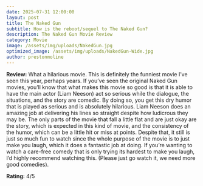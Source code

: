 ```yaml
---
date: 2025-07-31 12:00:00
layout: post
title: The Naked Gun
subtitle: How is the reboot/sequel to The Naked Gun?
description: The Naked Gun Movie Review
category: Movie
image: /assets/img/uploads/NakedGun.jpg
optimized_image: /assets/img/uploads/NakedGun-Wide.jpg
author: prestonmoline
---
```


**Review:**
What a hilarious movie. This is definitely the funniest movie I’ve seen this year, perhaps years. If you’ve seen the original Naked Gun movies, you’ll know that what makes this movie so good is that it is able to have the main actor (Liam Neeson) act so serious while the dialogue, the situations, and the story are comedic. By doing so, you get this dry humor that is played as serious and is absolutely hilarious. Liam Neeson does an amazing job at delivering his lines so straight despite how ludicrous they may be. The only parts of the movie that fall a little flat and are just okay are the story, which is expected in this kind of movie, and the consistency of the humor, which can be a little hit or miss at points. Despite that, it still is just so much fun to watch since the whole purpose of the movie is to just make you laugh, which it does a fantastic job at doing. If you’re wanting to watch a care-free comedy that is only trying its hardest to make you laugh, I’d highly recommend watching this. (Please just go watch it, we need more good comedies).

**Rating:**
4/5

